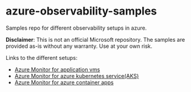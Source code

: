 # azure-observability-samples
Samples repo for different observability setups in azure.

**Disclaimer**: This is not an official Microsoft repository. The samples are provided as-is without any warranty. Use at your own risk.

Links to the different setups:
* [Azure Monitor for application vms](/samples/vm-application-monitoring/README.md)
* [Azure Monitor for azure kubernetes service(AKS)](/samples/private-aks-monitoring/README.md)
* [Azure Monitor for azure container apps](/samples/aca-application-monitoring/ReadMe.md)


